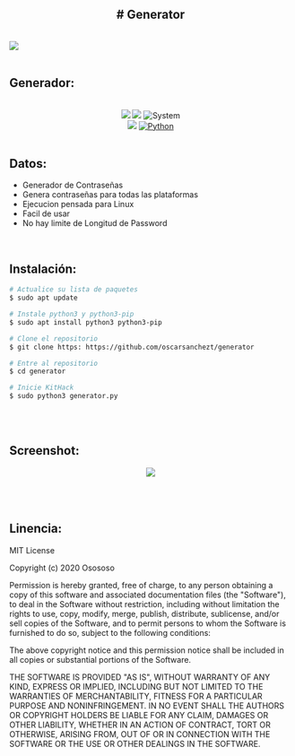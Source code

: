 <div align='center'><h2># Generator</h2></div>
<br>

<img src="https://i.imgur.com/foW0zFk.png">

<br>
<br>

## Generador:

<div align='center'>
  <br>
  <img src="https://i.imgur.com/oS4P9zJ.png">
  <img src="https://i.imgur.com/hIFyaeC.png">
  <img title="System" src="https://img.shields.io/badge/Supported%20OS-Linux-orange?style=for-the-badge&logo=linux"></a>
  <br>
  <img src="https://i.imgur.com/ghQqxr4.png">
  <a href=""><img title="Python" src="https://img.shields.io/badge/Python-3.7-yellow?style=for-the-badge&logo=python"></a>
  </div>
<br>

## Datos:

* Generador de Contraseñas
* Genera contraseñas para todas las plataformas
* Ejecucion pensada para Linux
* Facil de usar
* No hay limite de Longitud de Password

<br>

## Instalación: 

```bash
# Actualice su lista de paquetes
$ sudo apt update

# Instale python3 y python3-pip
$ sudo apt install python3 python3-pip

# Clone el repositorio 
$ git clone https: https://github.com/oscarsanchezt/generator

# Entre al repositorio
$ cd generator

# Inicie KitHack
$ sudo python3 generator.py
```
<br>
<br>

## Screenshot:
<div align='center'>
<img src="https://i.imgur.com/129eh0y.png">
</div>

<br>
<br>
<br>

## Linencia:

MIT License

Copyright (c) 2020 Osososo

Permission is hereby granted, free of charge, to any person obtaining a copy
of this software and associated documentation files (the "Software"), to deal
in the Software without restriction, including without limitation the rights
to use, copy, modify, merge, publish, distribute, sublicense, and/or sell
copies of the Software, and to permit persons to whom the Software is
furnished to do so, subject to the following conditions:

The above copyright notice and this permission notice shall be included in all
copies or substantial portions of the Software.

THE SOFTWARE IS PROVIDED "AS IS", WITHOUT WARRANTY OF ANY KIND, EXPRESS OR
IMPLIED, INCLUDING BUT NOT LIMITED TO THE WARRANTIES OF MERCHANTABILITY,
FITNESS FOR A PARTICULAR PURPOSE AND NONINFRINGEMENT. IN NO EVENT SHALL THE
AUTHORS OR COPYRIGHT HOLDERS BE LIABLE FOR ANY CLAIM, DAMAGES OR OTHER
LIABILITY, WHETHER IN AN ACTION OF CONTRACT, TORT OR OTHERWISE, ARISING FROM,
OUT OF OR IN CONNECTION WITH THE SOFTWARE OR THE USE OR OTHER DEALINGS IN THE
SOFTWARE.


